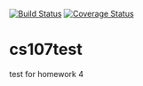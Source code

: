 [![Build Status](https://travis-ci.org/dsondak/cs207testing.svg?branch=master)](https://travis-ci.org/dsondak/cs207testing.svg?branch=master)
[![Coverage Status](https://codecov.io/gh/dsondak/cs207testing/branch/master/graph/badge.svg)](https://codecov.io/gh/dsondak/cs207testing)
# cs107test
test for homework 4
